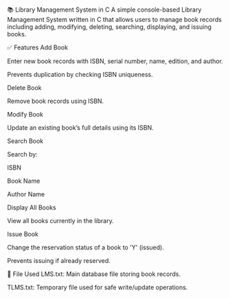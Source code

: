 📚 Library Management System in C
A simple console-based Library Management System written in C that allows users to manage book records including adding, modifying, deleting, searching, displaying, and issuing books.

✅ Features
Add Book

Enter new book records with ISBN, serial number, name, edition, and author.

Prevents duplication by checking ISBN uniqueness.

Delete Book

Remove book records using ISBN.

Modify Book

Update an existing book’s full details using its ISBN.

Search Book

Search by:

ISBN

Book Name

Author Name

Display All Books

View all books currently in the library.

Issue Book

Change the reservation status of a book to 'Y' (issued).

Prevents issuing if already reserved.

📁 File Used
LMS.txt: Main database file storing book records.

TLMS.txt: Temporary file used for safe write/update operations.

